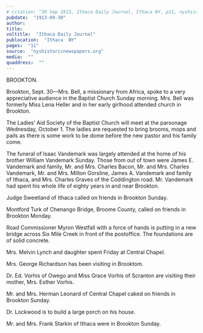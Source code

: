 ```yaml
---
# citation: "30 Sep 1913, Ithaca Daily Journal, Ithaca NY, p11, nyshistoricnewspapers.org."
pubdate:  "1913-09-30"
author: 
title: 
voltitle:  "Ithaca Daily Journal"
publocation:  "Ithaca  NY"
pages:  "11"
source:  "nyshistoricnewspapers.org"
media:  ""
quaddress:  ""
---
```

BROOKTON. 

Brookton, Sept. 30—Mrs. Bell, a missionary from Africa, spoke to a very appreciative audience in the Baptist Church Sunday morning. Mrs. Bell was formerly Miss Lena Heller and in her early girlhood attended church in Brookton. 

The Ladies’ Aid Society of the Baptist Church will meet at the parsonage Wednesday, October 1. The ladies are requested to bring brooms, mops and pails as there is some work to be dome before the new pastor and his family come. 

The funeral of Isaac Vandemark was largely attended at the home of his brother William Vandemark Sunday. Those from out of town were James E. Vandemark and family, Mr. and Mrs. Charles Bacon, Mr. and Mrs. Charles Vandemark, Mr. and Mrs. Milton Gorsline, James A. Vandemark and family of Ithaca, and Mrs. Charles Graves of the Coddington road. Mr. Vandemark had spent his whole life of eighty years in and near Brookton. 

Judge Sweetland of Ithaca called on friends in Brookton Sunday. 

Montford Turk of Chenango Bridge, Broome County, called on friends in Brookton Monday. 

Road Commissioner Myron Westfall with a force of hands is putting in a new bridge across Six Mile Creek in front of the postoffice. The foundations are of solid concrete.  

Mrs. Melvin Lynch and daughter spent Friday at Central Chapel. 

Mrs. George Richardson has been visiting in Brooktom. 

Dr. Ed. Vorhis of Owego and Miss Grace Vorhis of Scranton are visiting their mother, Mrs. Esther Vorhis. 

Mr. and Mrs. Herman Leonard of Central Chapel caked on friends in Brookton Sunday. 

Dr. Lockwood is to build a large porch on his house. 

Mr. and Mrs. Frank Starkin of Ithaca were in Brookton Sunday. 


